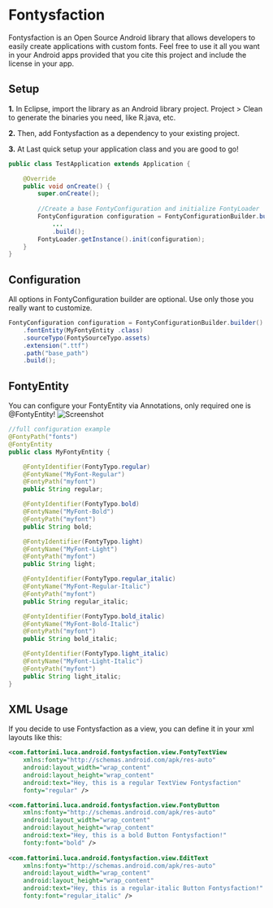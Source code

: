Fontysfaction
=============

Fontysfaction is an Open Source Android library that allows developers to easily create applications with custom fonts. Feel free to use it all you want in your Android apps provided that you cite this project and include the license in your app.

Setup
-----
__1.__ In Eclipse, import the library as an Android library project. Project > Clean to generate the binaries 
you need, like R.java, etc.

__2.__ Then, add Fontysfaction as a dependency to your existing project.

__3.__ At Last quick setup your application class and you are good to go!

```java
public class TestApplication extends Application {

	@Override
	public void onCreate() {
		super.onCreate();
		
		//Create a base FontyConfiguration and initialize FontyLoader
		FontyConfiguration configuration = FontyConfigurationBuilder.builder()
		    ...		
		    .build();
		FontyLoader.getInstance().init(configuration);
	}
}
```

Configuration
-----
All options in FontyConfiguration builder are optional. Use only those you really want to customize.
```java
FontyConfiguration configuration = FontyConfigurationBuilder.builder()
	.fontEntity(MyFontyEntity .class)
	.sourceTypo(FontySourceTypo.assets)
	.extension(".ttf")
	.path("base_path")
	.build();
```

FontyEntity
-----
You can configure your FontyEntity via Annotations, only required one is @FontyEntity!
![Screenshot](https://raw.github.com/FattoriniLuca/Fontysfaction/master/test-configuration.png)
```java
//full configuration example
@FontyPath("fonts")
@FontyEntity
public class MyFontyEntity {

	@FontyIdentifier(FontyTypo.regular)
	@FontyName("MyFont-Regular")
	@FontyPath("myfont")
	public String regular;

	@FontyIdentifier(FontyTypo.bold)
	@FontyName("MyFont-Bold")
	@FontyPath("myfont")
	public String bold;

	@FontyIdentifier(FontyTypo.light)
	@FontyName("MyFont-Light")
	@FontyPath("myfont")
	public String light;

	@FontyIdentifier(FontyTypo.regular_italic)
	@FontyName("MyFont-Regular-Italic")
	@FontyPath("myfont")
	public String regular_italic;

	@FontyIdentifier(FontyTypo.bold_italic)
	@FontyName("MyFont-Bold-Italic")
	@FontyPath("myfont")
	public String bold_italic;

	@FontyIdentifier(FontyTypo.light_italic)
	@FontyName("MyFont-Light-Italic")
	@FontyPath("myfont")
	public String light_italic;
}
```

XML Usage
-----
If you decide to use Fontysfaction as a view, you can define it in your xml layouts like this:
```xml
<com.fattorini.luca.android.fontysfaction.view.FontyTextView
    xmlns:fonty="http://schemas.android.com/apk/res-auto"
    android:layout_width="wrap_content"
    android:layout_height="wrap_content"
    android:text="Hey, this is a regular TextView Fontysfaction"
    fonty="regular" />

<com.fattorini.luca.android.fontysfaction.view.FontyButton
    xmlns:fonty="http://schemas.android.com/apk/res-auto"
    android:layout_width="wrap_content"
    android:layout_height="wrap_content"
    android:text="Hey, this is a bold Button Fontysfaction!"
    fonty:font="bold" />
    
<com.fattorini.luca.android.fontysfaction.view.EditText
    xmlns:fonty="http://schemas.android.com/apk/res-auto"
    android:layout_width="wrap_content"
    android:layout_height="wrap_content"
    android:text="Hey, this is a regular-italic Button Fontysfaction!"
    fonty:font="regular_italic" />
```

